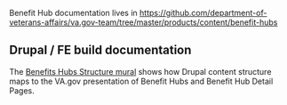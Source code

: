 Benefit Hub documentation lives in https://github.com/department-of-veterans-affairs/va.gov-team/tree/master/products/content/benefit-hubs

## Drupal / FE build documentation
The [Benefits Hubs Structure mural](https://app.mural.co/t/departmentofveteransaffairs9999/m/departmentofveteransaffairs9999/1735915490728/50e4d41a0029327d5cfbc87e4ce1df0c90ea1fee) shows how Drupal content structure maps to the VA.gov presentation of Benefit Hubs and Benefit Hub Detail Pages. 
